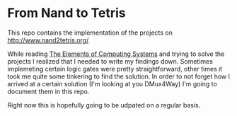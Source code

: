 # From Nand to Tetris

This repo contains the implementation of the projects on http://www.nand2tetris.org/

While reading [The Elements of Computing Systems](https://www.amazon.de/Elements-Computing-Systems-Building-Principles/dp/0262640686) and trying to solve the projects I realized that I needed to write my findings down. Sometimes implemeting certain logic gates were pretty straightforward, other times it took me quite some tinkering to find the solution. In order to not forget how I arrived at a certain solution (I'm looking at you DMux4Way) I'm going to document them in this repo.

Right now this is hopefully going to be udpated on a regular basis.


